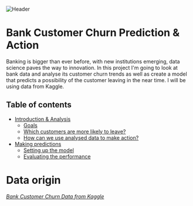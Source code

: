 ![Header](https://i.imgur.com/9DVP9vv.png)



# Bank Customer Churn Prediction & Action

Banking is bigger than ever before, with new institutions emerging, data science paves the way to innovation. In this project I'm going to look at bank data and analyse its customer churn trends as well as create a model that predicts a possibility of the customer leaving in the near time. I will be using data from Kaggle.



## Table of contents

- [Introduction & Analysis]()
  - [Goals]()
  - [Which customers are more likely to leave?]()
  - [How can we use analysed data to make action?]()
- [Making predictions]()
  - [Setting up the model]()
  - [Evaluating the performance]()



# Data origin

[_Bank Customer Churn Data from Kaggle_](https://www.kaggle.com/puneet6060/intel-image-classification)